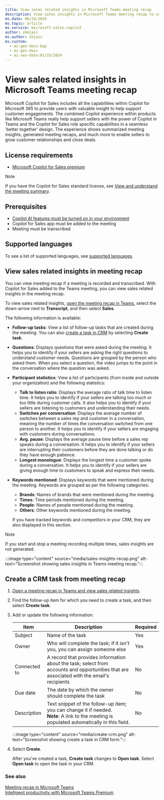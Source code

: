 ```yaml
---
title: View sales related insights in Microsoft Teams meeting recap
description: View sales insights in Microsoft Teams meeting recap to support customer engagements.
ms.date: 06/24/2024
ms.topic: article
ms.service: microsoft-sales-copilot
author: sbmjais
ms.author: shjais
ms.custom:
  - ai-gen-docs-bap
  - ai-gen-desc
  - ai-seo-date:01/25/2024
---
```


# View sales related insights in Microsoft Teams meeting recap

Microsoft Copilot for Sales includes all the capabilities within Copilot for Microsoft 365 to provide users with valuable insight to help support customer engagements. The combined Copilot experience within products like Microsoft Teams really help support sellers with the power of Copilot in Teams and the Copilot for Sales role specific capabilities in a seamless 'better together' design. The experience shows summarized meeting insights, generated meeting recaps, and much more to enable sellers to grow customer relationships and close deals.

## License requirements

- [Microsoft Copilot for Sales premium](https://www.microsoft.com/ai/microsoft-sales-copilot#featuresandpricing)

> [!NOTE]
> If you have the Copilot for Sales standard license, see [View and understand the meeting summary](view-understand-meeting-summary.md).

## Prerequisites

- [Copilot AI features must be turned on in your environment](suggested-replies.md)
- Copilot for Sales app must be added to the meeting
- Meeting must be transcribed

## Supported languages

To see a list of supported languages, see [supported languages](supported-languages.md#ai-in-copilot-for-sales).

## View sales related insights in meeting recap

You can view meeting recap if a meeting is recorded and transcribed. With Copilot for Sales added to the Teams meeting, you can view sales related insights in the meeting recap.

To view sales related insights, [open the meeting recap in Teams](https://support.microsoft.com/office/meeting-recap-in-microsoft-teams-c2e3a0fe-504f-4b2c-bf85-504938f110ef), select the down-arrow next to **Transcript**, and then select **Sales**.

The following information is available:

- **Follow-up tasks**: View a list of follow-up tasks that are created during the meeting. You can also [create a task in CRM](#create-a-crm-task-from-meeting-recap) by selecting **Create task**.
- **Questions**: Displays questions that were asked during the meeting. It helps you to identify if your sellers are asking the right questions to understand customer needs. Questions are grouped by the person who asked them. When you select a question, the video jumps to the point in the conversation where the question was asked.
- **Participant statistics**: View a list of participants (from inside and outside your organization) and the following statistics:
    - **Talk to listen ratio**: Displays the average ratio of talk time to listen time. It helps you to identify if your sellers are talking too much or too little during customer calls. It also helps you to identify if your sellers are listening to customers and understanding their needs.
    - **Switches per conversation**: Displays the average number of switches between a sales rep and customer in a conversation, meaning the number of times the conversation switched from one person to another. It helps you to identify if your sellers are engaging with customers during conversations.
    - **Avg. pause**: Displays the average pause time before a sales rep speaks during a conversation. It helps you to identify if your sellers are interrupting their customers before they are done talking or do they have enough patience.
    - **Longest monologue**: Displays the longest time a customer spoke during a conversation. It helps you to identify if your sellers are giving enough time to customers to speak and express their needs.
- **Keywords mentioned**: Displays keywords that were mentioned during the meeting. Keywords are grouped as per the following categories:
    - **Brands**: Names of brands that were mentioned during the meeting.
    - **Times**: Time periods mentioned during the meeting.
    - **People**: Names of people mentioned during the meeting.
    - **Others**: Other keywords mentioned during the meeting.
    
    If you have tracked keywords and competitors in your CRM, they are also displayed in this section.

> [!NOTE]
> If you start and stop a meeting recording multiple times, sales insights are not generated.

:::image type="content" source="media/sales-insights-recap.png" alt-text="Screenshot showing sales insights in Teams meeting recap.":::

## Create a CRM task from meeting recap

1.	[Open a meeting recap in Teams and view sales related insights](#view-sales-related-insights-in-meeting-recap).

2.	Find the follow-up item for which you need to create a task, and then select **Create task**.

3.	Add or update the following information:

    | Item | Description | Required |
    | --- | --- | --- |
    | Subject | Name of the task | Yes |
    | Owner | Who will complete the task; if it isn't you, you can assign someone else | Yes |
    | Connected to | A record that provides information about the task; select from accounts and opportunities that are associated with the email's recipients | No |
    | Due date | The date by which the owner should complete the task | No |
    | Description | Text snippet of the follow-up item; you can change it if needed. <br> **Note**: A link to the meeting is populated automatically in this field. | No |

    :::image type="content" source="media/create-crm.png" alt-text="Screenshot showing create a task in CRM form.":::

4.	Select **Create**.

    After you've created a task, **Create task** changes to **Open task**. Select **Open task** to open the task in your CRM.

### See also

[Meeting recap in Microsoft Teams](https://support.microsoft.com/office/meeting-recap-in-microsoft-teams-c2e3a0fe-504f-4b2c-bf85-504938f110ef)<br>
[Intelligent productivity with Microsoft Teams Premium](https://support.microsoft.com/office/intelligent-productivity-with-microsoft-teams-premium-d5b02821-b9b1-4687-8c77-2f903ea68ad2)
